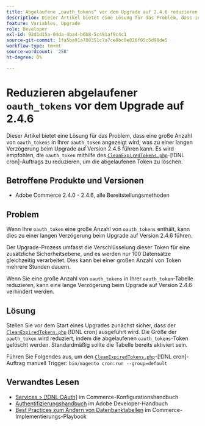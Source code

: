 ```yaml
---
title: Abgelaufene „oauth_tokens“ vor dem Upgrade auf 2.4.6 reduzieren
description: Dieser Artikel bietet eine Lösung für das Problem, dass in Ihrer Tabelle „oauth_token“ eine große Anzahl von „oauth_token“ angezeigt wird, was zu einer langen Verzögerung beim Upgrade auf Version 2.4.6 führen kann. Es wird empfohlen, die Tabelle „oauth_token“ mit CleanExpiredTokens.php zu reduzieren.
feature: Variables, Upgrade
role: Developer
exl-id: 92d1d15a-04da-4ba4-b6b8-5c491af9c4c1
source-git-commit: 1fa5ba91a788351c7a7ce8bc0e826f05c5d98de5
workflow-type: tm+mt
source-wordcount: '258'
ht-degree: 0%

---
```


# Reduzieren abgelaufener `oauth_tokens` vor dem Upgrade auf 2.4.6

Dieser Artikel bietet eine Lösung für das Problem, dass eine große Anzahl von `oauth_tokens` in Ihrer `oauth_token` angezeigt wird, was zu einer langen Verzögerung beim Upgrade auf Version 2.4.6 führen kann. Es wird empfohlen, die `oauth_token` mithilfe des [`CleanExpiredTokens.php`](https://github.com/magento/magento2/blob/2.4.5-p2/app/code/Magento/Integration/Cron/CleanExpiredTokens.php)-[!DNL cron]-Auftrags zu reduzieren, um die abgelaufenen Token zu löschen.

## Betroffene Produkte und Versionen

* Adobe Commerce 2.4.0 - 2.4.6, alle Bereitstellungsmethoden

## Problem

Wenn Ihre `oauth_token` eine große Anzahl von `oauth_tokens` enthält, kann dies zu einer langen Verzögerung beim Upgrade auf Version 2.4.6 führen.

Der Upgrade-Prozess umfasst die Verschlüsselung dieser Token für eine zusätzliche Sicherheitsebene, und es werden nur 100 Datensätze gleichzeitig verarbeitet. Dies kann bei einer großen Anzahl von Token mehrere Stunden dauern.

Wenn Sie eine große Anzahl von `oauth_tokens` in Ihrer `oauth_token`-Tabelle reduzieren, kann eine lange Verzögerung beim Upgrade auf Version 2.4.6 verhindert werden.

## Lösung

Stellen Sie vor dem Start eines Upgrades zunächst sicher, dass der [`CleanExpiredTokens.php`](https://github.com/magento/magento2/blob/2.4.5-p2/app/code/Magento/Integration/Cron/CleanExpiredTokens.php) [!DNL cron] ausgeführt wird. Die Größe der `oauth_token` wird reduziert, indem die abgelaufenen `oauth_tokens`-Token gelöscht werden. Standardmäßig sollte die Tabelle bereits aktiviert sein.

Führen Sie Folgendes aus, um den [`CleanExpiredTokens.php`](https://github.com/magento/magento2/blob/2.4.5-p2/app/code/Magento/Integration/Cron/CleanExpiredTokens.php)-[!DNL cron]-Auftrag manuell Trigger:
```bin/magento cron:run --group=default```

## Verwandtes Lesen

* [Services > [!DNL OAuth]](https://experienceleague.adobe.com/docs/commerce-admin/config/services/oauth.html?lang=de) im Commerce-Konfigurationshandbuch
* [Authentifizierungshandbuch](https://developer.adobe.com/developer-console/docs/guides/authentication/) im Adobe Developer-Handbuch
* [Best Practices zum Ändern von Datenbanktabellen](https://experienceleague.adobe.com/de/docs/commerce-operations/implementation-playbook/best-practices/development/modifying-core-and-third-party-tables#why-adobe-recommends-avoiding-modifications) im Commerce-Implementierungs-Playbook
